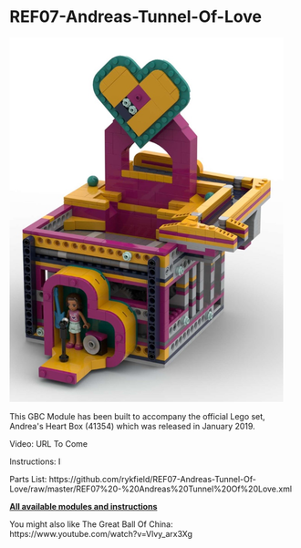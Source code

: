 <a name="README"></a>
# REF07-Andreas-Tunnel-Of-Love
<img width="480" height="640" src="https://github.com/rykfield/REF07-Andreas-Tunnel-Of-Love/raw/master/ATOL%20Banner.jpg">
<BR>

This GBC Module has been built to accompany the official Lego set, Andrea's Heart Box (41354) which was released in January 2019.

<P>Video: URL To Come
<P>Instructions: I
<P>Parts List: https://github.com/rykfield/REF07-Andreas-Tunnel-Of-Love/raw/master/REF07%20-%20Andreas%20Tunnel%20Of%20Love.xml

<P><a href="https://github.com/rykfield/REF00-Module-Overview"><B>All available modules and instructions</b></a>

<P>You might also like The Great Ball Of China: https://www.youtube.com/watch?v=Vlvy_arx3Xg